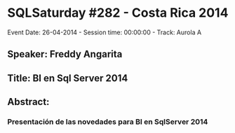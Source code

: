 # SQLSaturday #282 - Costa Rica 2014
Event Date: 26-04-2014 - Session time: 00:00:00 - Track: Aurola A
## Speaker: Freddy Angarita
## Title: BI en Sql Server 2014
## Abstract:
### Presentación de las novedades para BI en SqlServer 2014

